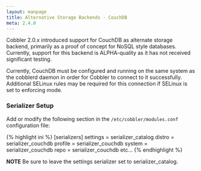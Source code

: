 ```yaml
---
layout: manpage
title: Alternative Storage Backends - CouchDB
meta: 2.4.0
---
```



Cobbler 2.0.x introduced support for CouchDB as alternate storage backend, primarily as a proof of concept for NoSQL style databases. Currently, support for this backend is ALPHA-quality as it has not received significant testing.

Currently, CouchDB must be configured and running on the same system as the cobblerd daemon in order for Cobbler to connect to it successfully. Additional SELinux rules may be required for this connection if SELinux is set to enforcing mode.

### Serializer Setup

Add or modify the following section in the `/etc/cobbler/modules.conf` configuration file:

{% highlight ini %}
[serializers]
settings = serializer_catalog
distro = serializer_couchdb
profile = serializer_couchdb
system = serializer_couchdb
repo = serializer_couchdb
etc...
{% endhighlight %}

**NOTE** Be sure to leave the settings serializer set to serializer_catalog.
